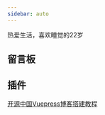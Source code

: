 ```yaml
---
sidebar: auto
---
```


热爱生活，喜欢睡觉的22岁


## 留言板


<Vssue :options="{locale: 'zh'}" />


## 插件



[开源中国Vuepress博客搭建教程](https://vuepress-theme-reco.recoluan.com/views/plugins/)